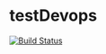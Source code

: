 # testDevops
[![Build Status](https://travis-ci.org/JimmyFonteneau/testDevops.svg?branch=master)](https://travis-ci.org/JimmyFonteneau/testDevops)
